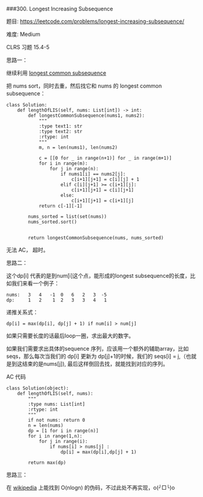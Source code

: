 ###300. Longest Increasing Subsequence

题目:
<https://leetcode.com/problems/longest-increasing-subsequence/>


难度:
Medium


CLRS 习题 15.4-5 

思路一：

继续利用 [longest common subsequence](https://github.com/KrisYu/LeetCode-CLRS-Python/blob/master/1143._Longest_Common_Subsequence.md)

把 nums sort，同时去重，然后找它和 nums 的 longest common subsequence：


```Python3
class Solution:
    def lengthOfLIS(self, nums: List[int]) -> int:
        def longestCommonSubsequence(nums1, nums2):
            """
            :type text1: str
            :type text2: str
            :rtype: int
            """
            m, n = len(nums1), len(nums2)

            c = [[0 for _ in range(n+1)] for _ in range(m+1)]
            for i in range(m):
                for j in range(n):
                    if nums1[i] == nums2[j]:
                        c[i+1][j+1] = c[i][j] + 1
                    elif c[i][j+1] >= c[i+1][j]:
                        c[i+1][j+1] = c[i][j+1]
                    else:
                        c[i+1][j+1] = c[i+1][j]
            return c[-1][-1]

        nums_sorted = list(set(nums))
        nums_sorted.sort()

        
        return longestCommonSubsequence(nums, nums_sorted)

```

无法 AC， 超时。

思路二：





这个dp[i] 代表的是到num[i]这个点，能形成的longest subsequence的长度，比如我们来看一个例子：

```
nums:	3	4 	-1	0	6	2	3  -5
dp:		1	2	 1	2	3	3	4	1	
```

递推关系式：

```
dp[i] = max(dp[i], dp[j] + 1) if num[i] > num[j] 
```

如果只需要长度的话最后loop一圈，求出最大的数字。 

如果我们需要求出具体的sequence 序列，应该用一个额外的辅助array，比如 seqs，那么每次当我们的 dp[i] 更新为 dp[j]+1的时候，我们的 seqs[i] = j,（也就是到这结束的是nums[j]), 最后这样倒回去找，就能找到对应的序列。



AC 代码

```
class Solution(object):
    def lengthOfLIS(self, nums):
        """
        :type nums: List[int]
        :rtype: int
        """
        if not nums: return 0
        n = len(nums)
        dp = [1 for i in range(n)]
        for i in range(1,n):
        	for j in range(i):
        		if nums[i] > nums[j] :
        			dp[i] = max(dp[i],dp[j] + 1)

        return max(dp)
```

思路三：


在 [wikipedia](https://en.wikipedia.org/wiki/Longest_increasing_subsequence) 上能找到 O(nlogn) 的伪码，不过此处不再实现，o(╯□╰)o
